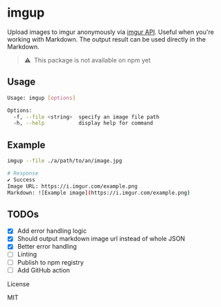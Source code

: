 # imgup

Upload images to imgur anonymously via [imgur API](https://apidocs.imgur.com/). Useful when you're working with Markdown. The output result can be used directly in the Markdown.

> ⚠️&nbsp;&nbsp;This package is not available on npm yet

## Usage

```sh
Usage: imgup [options]

Options:
  -f, --file <string>  specify an image file path
  -h, --help           display help for command
```

## Example

```sh
imgup --file ./a/path/to/an/image.jpg

# Response
✔ Success
Image URL: https://i.imgur.com/example.png
Markdown: ![Example image](https://i.imgur.com/example.png)
```

## TODOs

- [x] Add error handling logic
- [x] Should output markdown image url instead of whole JSON
- [x] Better error handling
- [ ] Linting
- [ ] Publish to npm registry
- [ ] Add GitHub action

License

MIT
